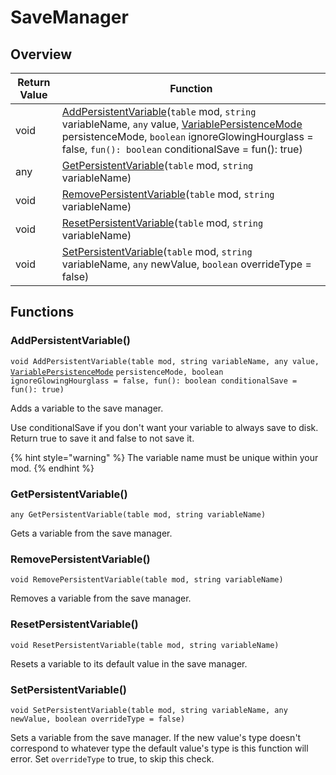 # SaveManager

## Overview

| Return Value | Function                                                                                                                                                                                                                                                                                       |
| ------------ | ---------------------------------------------------------------------------------------------------------------------------------------------------------------------------------------------------------------------------------------------------------------------------------------------- |
| void         | [AddPersistentVariable](savemanager.md#addpersistentvariable)(`table` mod, `string` variableName, `any` value, [VariablePersistenceMode](../custom-enums/variablepersistentmode.md) persistenceMode, `boolean` ignoreGlowingHourglass = false, `fun(): boolean` conditionalSave = fun(): true) |
| any          | [GetPersistentVariable](savemanager.md#getpersistentvariable)(`table` mod, `string` variableName)                                                                                                                                                                                              |
| void         | [RemovePersistentVariable](savemanager.md#removepersistentvariable)(`table` mod, `string` variableName)                                                                                                                                                                                        |
| void         | [ResetPersistentVariable](savemanager.md#resetpersistentvariable)(`table` mod, `string` variableName)                                                                                                                                                                                          |
| void         | [SetPersistentVariable](savemanager.md#setpersistentvariable)(`table` mod, `string` variableName, `any` newValue, `boolean` overrideType = false)                                                                                                                                              |

## Functions

### AddPersistentVariable()

`void AddPersistentVariable(table mod, string variableName, any value,` [`VariablePersistenceMode`](../custom-enums/variablepersistentmode.md) `persistenceMode, boolean ignoreGlowingHourglass = false, fun(): boolean conditionalSave = fun(): true)`

Adds a variable to the save manager.

Use conditionalSave if you don't want your variable to always save to disk. Return true to save it and false to not save it.

{% hint style="warning" %}
The variable name must be unique within your mod.
{% endhint %}

### GetPersistentVariable()

`any GetPersistentVariable(table mod, string variableName)`

Gets a variable from the save manager.

### RemovePersistentVariable()

`void RemovePersistentVariable(table mod, string variableName)`

Removes a variable from the save manager.

### ResetPersistentVariable()

`void ResetPersistentVariable(table mod, string variableName)`

Resets a variable to its default value in the save manager.

### SetPersistentVariable()

`void SetPersistentVariable(table mod, string variableName, any newValue, boolean overrideType = false)`

Sets a variable from the save manager. If the new value's type doesn't correspond to whatever type the default value's type is this function will error. Set `overrideType` to true, to skip this check.
